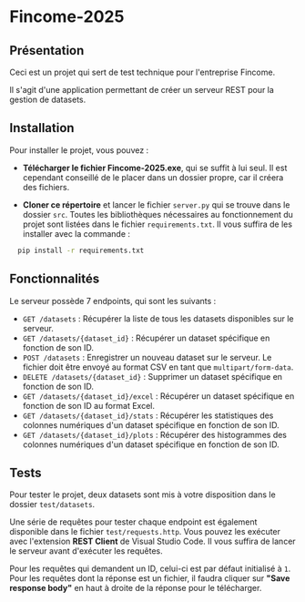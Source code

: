 # Fincome-2025  

## Présentation  

Ceci est un projet qui sert de test technique pour l'entreprise Fincome.  

Il s'agit d'une application permettant de créer un serveur REST pour la gestion de datasets.  

## Installation  

Pour installer le projet, vous pouvez :  

- **Télécharger le fichier Fincome-2025.exe**, qui se suffit à lui seul. Il est cependant conseillé de le placer dans un dossier propre, car il créera des fichiers.  

- **Cloner ce répertoire** et lancer le fichier `server.py` qui se trouve dans le dossier `src`. Toutes les bibliothèques nécessaires au fonctionnement du projet sont listées dans le fichier `requirements.txt`. Il vous suffira de les installer avec la commande :  

```bash
  pip install -r requirements.txt  
```

## Fonctionnalités  

Le serveur possède 7 endpoints, qui sont les suivants :  

- `GET /datasets` : Récupérer la liste de tous les datasets disponibles sur le serveur.  
- `GET /datasets/{dataset_id}` : Récupérer un dataset spécifique en fonction de son ID.  
- `POST /datasets` : Enregistrer un nouveau dataset sur le serveur. Le fichier doit être envoyé au format CSV en tant que `multipart/form-data`.  
- `DELETE /datasets/{dataset_id}` : Supprimer un dataset spécifique en fonction de son ID.  
- `GET /datasets/{dataset_id}/excel` : Récupérer un dataset spécifique en fonction de son ID au format Excel.  
- `GET /datasets/{dataset_id}/stats` : Récupérer les statistiques des colonnes numériques d'un dataset spécifique en fonction de son ID.  
- `GET /datasets/{dataset_id}/plots` : Récupérer des histogrammes des colonnes numériques d'un dataset spécifique en fonction de son ID.  

## Tests  

Pour tester le projet, deux datasets sont mis à votre disposition dans le dossier `test/datasets`.  

Une série de requêtes pour tester chaque endpoint est également disponible dans le fichier `test/requests.http`. Vous pouvez les exécuter avec l'extension **REST Client** de Visual Studio Code. Il vous suffira de lancer le serveur avant d'exécuter les requêtes.  

Pour les requêtes qui demandent un ID, celui-ci est par défaut initialisé à `1`.  
Pour les requêtes dont la réponse est un fichier, il faudra cliquer sur **"Save response body"** en haut à droite de la réponse pour le télécharger.  
